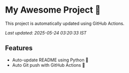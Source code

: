 # My Awesome Project 🚀

This project is automatically updated using GitHub Actions.

_Last updated: 2025-05-24 03:20:33 IST_

## Features
- Auto-update README using Python 🐍
- Auto Git push with GitHub Actions 🤖
